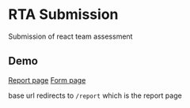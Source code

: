 # RTA Submission
Submission of react team assessment

## Demo
[Report page](https://rta-sub.netlify.app/report)
[Form page](https://rta-sub.netlify.app/diagnosis)

base url redirects to `/report` which is the report page
